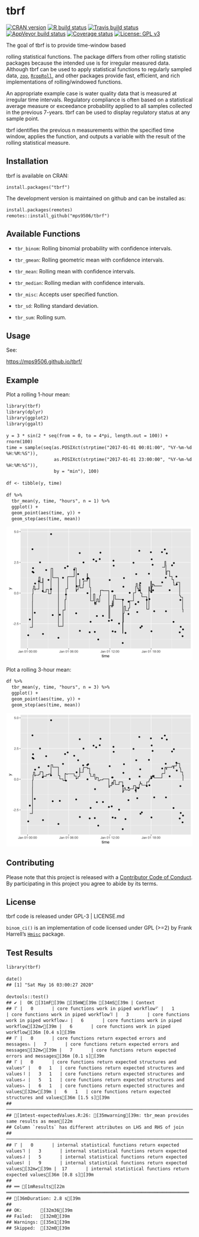 <!-- README.md is generated from README.Rmd. Please edit that file -->

tbrf
====

<!-- badges: start -->

[![CRAN
version](https://www.r-pkg.org/badges/version/tbrf)](https://CRAN.R-project.org/package=tbrf)
[![R build
status](https://github.com/mps9506/tbrf/workflows/R-CMD-check/badge.svg)](https://github.com/mps9506/tbrf/actions)
[![Travis build
status](https://travis-ci.org/mps9506/tbrf.svg?branch=master)](https://travis-ci.org/mps9506/tbrf)
[![AppVeyor build
status](https://ci.appveyor.com/api/projects/status/github/mps9506/tbrf?branch=master&svg=true)](https://ci.appveyor.com/project/mps9506/tbrf)
[![Coverage
status](https://codecov.io/gh/mps9506/tbrf/branch/master/graph/badge.svg)](https://codecov.io/github/mps9506/tbrf?branch=master)
[![License: GPL
v3](https://img.shields.io/badge/License-GPL%20v3-blue.svg)](https://www.gnu.org/licenses/gpl-3.0)
<!-- badges: end --> The goal of tbrf is to provide time-window based
rolling statistical functions. The package differs from other rolling
statistic packages because the intended use is for irregular measured
data. Although tbrf can be used to apply statistical functions to
regularly sampled data, [`zoo`](https://CRAN.R-project.org/package=zoo),
[`RcppRoll`](https://cran.r-project.org/package=RcppRoll), and other
packages provide fast, efficient, and rich implementations of
rolling/windowed functions.

An appropriate example case is water quality data that is measured at
irregular time intervals. Regulatory compliance is often based on a
statistical average measure or exceedance probability applied to all
samples collected in the previous 7-years. tbrf can be used to display
regulatory status at any sample point.

tbrf identifies the previous n measurements within the specified time
window, applies the function, and outputs a variable with the result of
the rolling statistical measure.

Installation
------------

tbrf is available on CRAN:

    install.packages("tbrf")

The development version is maintained on github and can be installed as:

    install.packages(remotes)
    remotes::install_github("mps9506/tbrf")

Available Functions
-------------------

-   `tbr_binom`: Rolling binomial probability with confidence intervals.

-   `tbr_gmean`: Rolling geometric mean with confidence intervals.

-   `tbr_mean`: Rolling mean with confidence intervals.

-   `tbr_median`: Rolling median with confidence intervals.

-   `tbr_misc`: Accepts user specified function.

-   `tbr_sd`: Rolling standard deviation.

-   `tbr_sum`: Rolling sum.

Usage
-----

See:

<a href="https://mps9506.github.io/tbrf/" class="uri">https://mps9506.github.io/tbrf/</a>

Example
-------

Plot a rolling 1-hour mean:

    library(tbrf)
    library(dplyr)
    library(ggplot2)
    library(ggalt)

    y = 3 * sin(2 * seq(from = 0, to = 4*pi, length.out = 100)) + rnorm(100)
    time = sample(seq(as.POSIXct(strptime("2017-01-01 00:01:00", "%Y-%m-%d %H:%M:%S")),
                      as.POSIXct(strptime("2017-01-01 23:00:00", "%Y-%m-%d %H:%M:%S")),
                      by = "min"), 100)

    df <- tibble(y, time)

    df %>%
      tbr_mean(y, time, "hours", n = 1) %>%
      ggplot() +
      geom_point(aes(time, y)) +
      geom_step(aes(time, mean))

<img src="man/figures/README-tbr_hour-1.png" width="672" />

Plot a rolling 3-hour mean:

    df %>%
      tbr_mean(y, time, "hours", n = 3) %>%
      ggplot() +
      geom_point(aes(time, y)) +
      geom_step(aes(time, mean))

<img src="man/figures/README-tbr_threehour-1.png" width="672" />

Contributing
------------

Please note that this project is released with a [Contributor Code of
Conduct](https://github.com/mps9506/tbrf/blob/master/CODE_OF_CONDUCT.md).
By participating in this project you agree to abide by its terms.

License
-------

tbrf code is released under GPL-3 | LICENSE.md

`binom_ci()` is an implementation of code licensed under GPL (&gt;=2) by
Frank Harrell’s [`Hmisc`](https://github.com/harrelfe/Hmisc) package.

Test Results
------------

    library(tbrf)

    date()
    ## [1] "Sat May 16 03:00:27 2020"

    devtools::test()
    ## ✔ |  OK [31mF[39m [35mW[39m [34mS[39m | Context
    ## ⠏ |   0       | core functions work in piped workflow⠋ |   1       | core functions work in piped workflow⠹ |   3       | core functions work in piped workflow⠴ |   6       | core functions work in piped workflow[32m✔[39m |   6       | core functions work in piped workflow[36m [0.4 s][39m
    ## ⠏ |   0       | core functions return expected errors and messages⠦ |   7       | core functions return expected errors and messages[32m✔[39m |   7       | core functions return expected errors and messages[36m [0.1 s][39m
    ## ⠏ |   0       | core functions return expected structures and values⠋ |   0   1   | core functions return expected structures and values⠸ |   3   1   | core functions return expected structures and values⠴ |   5   1   | core functions return expected structures and values⠦ |   6   1   | core functions return expected structures and values[32m✔[39m |   6   1   | core functions return expected structures and values[36m [1.5 s][39m
    ## ────────────────────────────────────────────────────────────────────────────────
    ## [1mtest-expectedValues.R:26: [35mwarning[39m: tbr_mean provides same results as mean[22m
    ## Column `results` has different attributes on LHS and RHS of join
    ## ────────────────────────────────────────────────────────────────────────────────
    ## ⠏ |   0       | internal statistical functions return expected values⠹ |   3       | internal statistical functions return expected values⠼ |   5       | internal statistical functions return expected values⠇ |   9       | internal statistical functions return expected values[32m✔[39m |  17       | internal statistical functions return expected values[36m [0.8 s][39m
    ## 
    ## ══ [1mResults[22m ═════════════════════════════════════════════════════════════════════
    ## [36mDuration: 2.8 s[39m
    ## 
    ## OK:       [32m36[39m
    ## Failed:   [32m0[39m
    ## Warnings: [35m1[39m
    ## Skipped:  [32m0[39m
